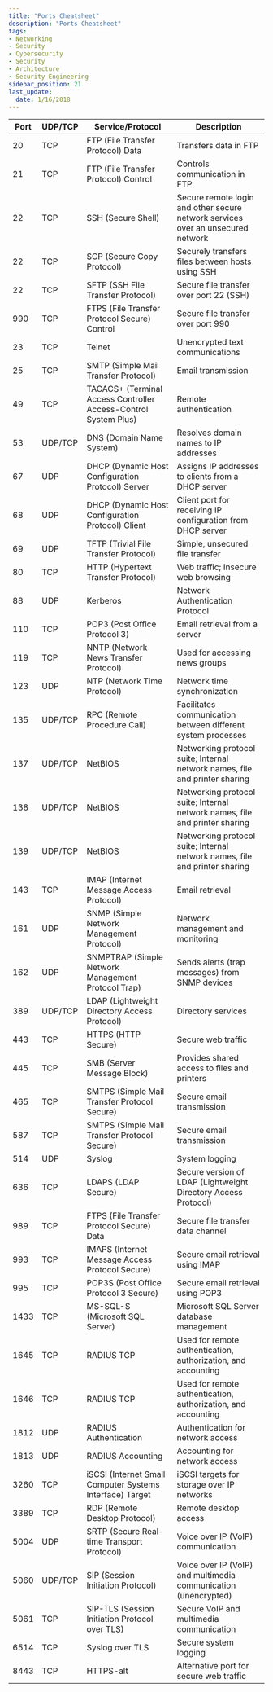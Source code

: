 ```yaml
---
title: "Ports Cheatsheet"
description: "Ports Cheatsheet"
tags: 
- Networking
- Security
- Cybersecurity
- Security 
- Architecture
- Security Engineering
sidebar_position: 21
last_update:
  date: 1/16/2018
---
```





| Port | UDP/TCP | Service/Protocol                                                | Description                                                                     |
| ---- | ------- | --------------------------------------------------------------- | ------------------------------------------------------------------------------- |
| 20   | TCP     | FTP (File Transfer Protocol) Data                               | Transfers data in FTP                                                           |
| 21   | TCP     | FTP (File Transfer Protocol) Control                            | Controls communication in FTP                                                   |
| 22   | TCP     | SSH (Secure Shell)                                              | Secure remote login and other secure network services over an unsecured network |
| 22   | TCP     | SCP (Secure Copy Protocol)                                      | Securely transfers files between hosts using SSH                                |
| 22   | TCP     | SFTP (SSH File Transfer Protocol)                               | Secure file transfer over port 22 (SSH)                                         |
| 990  | TCP     | FTPS (File Transfer Protocol Secure) Control                    | Secure file transfer over port 990                                              |
| 23   | TCP     | Telnet                                                          | Unencrypted text communications                                                 |
| 25   | TCP     | SMTP (Simple Mail Transfer Protocol)                            | Email transmission                                                              |
| 49   | TCP     | TACACS+ (Terminal Access Controller Access-Control System Plus) | Remote authentication                                                           |
| 53   | UDP/TCP | DNS (Domain Name System)                                        | Resolves domain names to IP addresses                                           |
| 67   | UDP     | DHCP (Dynamic Host Configuration Protocol) Server               | Assigns IP addresses to clients from a DHCP server                              |
| 68   | UDP     | DHCP (Dynamic Host Configuration Protocol) Client               | Client port for receiving IP configuration from DHCP server                     |
| 69   | UDP     | TFTP (Trivial File Transfer Protocol)                           | Simple, unsecured file transfer                                                 |
| 80   | TCP     | HTTP (Hypertext Transfer Protocol)                              | Web traffic; Insecure web browsing                                              |
| 88   | UDP     | Kerberos                                                        | Network Authentication Protocol                                                 |
| 110  | TCP     | POP3 (Post Office Protocol 3)                                   | Email retrieval from a server                                                   |
| 119  | TCP     | NNTP (Network News Transfer Protocol)                           | Used for accessing news groups                                                  |
| 123  | UDP     | NTP (Network Time Protocol)                                     | Network time synchronization                                                    |
| 135  | UDP/TCP | RPC (Remote Procedure Call)                                     | Facilitates communication between different system processes                    |
| 137  | UDP/TCP | NetBIOS                                                         | Networking protocol suite; Internal network names, file and printer sharing     |
| 138  | UDP/TCP | NetBIOS                                                         | Networking protocol suite; Internal network names, file and printer sharing     |
| 139  | UDP/TCP | NetBIOS                                                         | Networking protocol suite; Internal network names, file and printer sharing     |
| 143  | TCP     | IMAP (Internet Message Access Protocol)                         | Email retrieval                                                                 |
| 161  | UDP     | SNMP (Simple Network Management Protocol)                       | Network management and monitoring                                               |
| 162  | UDP     | SNMPTRAP (Simple Network Management Protocol Trap)              | Sends alerts (trap messages) from SNMP devices                                  |
| 389  | UDP/TCP | LDAP (Lightweight Directory Access Protocol)                    | Directory services                                                              |
| 443  | TCP     | HTTPS (HTTP Secure)                                             | Secure web traffic                                                              |
| 445  | TCP     | SMB (Server Message Block)                                      | Provides shared access to files and printers                                    |
| 465  | TCP     | SMTPS (Simple Mail Transfer Protocol Secure)                    | Secure email transmission                                                       |
| 587  | TCP     | SMTPS (Simple Mail Transfer Protocol Secure)                    | Secure email transmission                                                       |
| 514  | UDP     | Syslog                                                          | System logging                                                                  |
| 636  | TCP     | LDAPS (LDAP Secure)                                             | Secure version of LDAP (Lightweight Directory Access Protocol)                  |
| 989  | TCP     | FTPS (File Transfer Protocol Secure) Data                       | Secure file transfer data channel                                               |
| 993  | TCP     | IMAPS (Internet Message Access Protocol Secure)                 | Secure email retrieval using IMAP                                               |
| 995  | TCP     | POP3S (Post Office Protocol 3 Secure)                           | Secure email retrieval using POP3                                               |
| 1433 | TCP     | MS-SQL-S (Microsoft SQL Server)                                 | Microsoft SQL Server database management                                        |
| 1645 | TCP     | RADIUS TCP                                                      | Used for remote authentication, authorization, and accounting                   |
| 1646 | TCP     | RADIUS TCP                                                      | Used for remote authentication, authorization, and accounting                   |
| 1812 | UDP     | RADIUS Authentication                                           | Authentication for network access                                               |
| 1813 | UDP     | RADIUS Accounting                                               | Accounting for network access                                                   |
| 3260 | TCP     | iSCSI (Internet Small Computer Systems Interface) Target        | iSCSI targets for storage over IP networks                                      |
| 3389 | TCP     | RDP (Remote Desktop Protocol)                                   | Remote desktop access                                                           |
| 5004 | UDP     | SRTP (Secure Real-time Transport Protocol)                      | Voice over IP (VoIP) communication                                              |
| 5060 | UDP/TCP | SIP (Session Initiation Protocol)                               | Voice over IP (VoIP) and multimedia communication (unencrypted)                 |
| 5061 | TCP     | SIP-TLS (Session Initiation Protocol over TLS)                  | Secure VoIP and multimedia communication                                        |
| 6514 | TCP     | Syslog over TLS                                                 | Secure system logging                                                           |
| 8443 | TCP     | HTTPS-alt                                                       | Alternative port for secure web traffic                                         |
